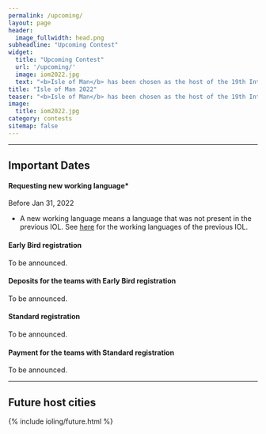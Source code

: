 ```yaml
---
permalink: /upcoming/
layout: page
header:
  image_fullwidth: head.png
subheadline: "Upcoming Contest"
widget:
  title: "Upcoming Contest"
  url: '/upcoming/'
  image: iom2022.jpg
  text: "<b>Isle of Man</b> has been chosen as the host of the 19th International Linguistics Olympiad on July 25 - 29, 2022."
title: "Isle of Man 2022"
teaser: "<b>Isle of Man</b> has been chosen as the host of the 19th International Linguistics Olympiad on July 25 - 29, 2022."
image: 
  title: iom2022.jpg
category: contests
sitemap: false
---
```


---

## Important Dates

#### Requesting new working language*
Before Jan 31, 2022

* A new working language means a language that was not present in the previous IOL. See [here](/problems/2021/) for the working languages of the previous IOL.

#### Early Bird registration
To be announced.
<!-- Jan 12 – Jan 31, 2018 -->

#### Deposits for the teams with Early Bird registration
To be announced.
<!-- Feb 1 – Feb 15, 2018 -->

#### Standard registration
To be announced.
<!-- Feb 1 – Apr 30, 2018 -->

#### Payment for the teams with Standard registration
To be announced.
<!-- Feb 1 – Apr 30, 2018 -->

---

## Future host cities

<p />

{% include ioling/future.html %}